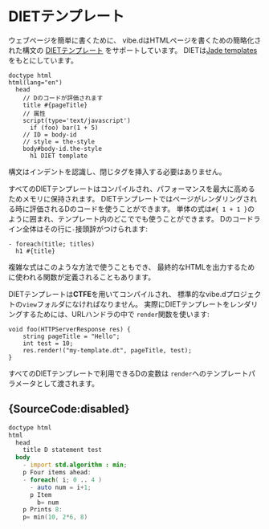 # DIETテンプレート

ウェブページを簡単に書くために、
vibe.dはHTMLページを書くための簡略化された構文の
[DIETテンプレート](https://vibed.org/templates/diet)
をサポートしています。
DIETは[Jade templates](http://jade-lang.com/)をもとにしています。

    doctype html
    html(lang="en")
      head
        // Dのコードが評価されます
        title #{pageTitle}
        // 属性
        script(type='text/javascript')
          if (foo) bar(1 + 5)
        // ID = body-id
        // style = the-style
        body#body-id.the-style
          h1 DIET template

構文はインデントを認識し、閉じタグを挿入する必要はありません。

すべてのDIETテンプレートはコンパイルされ、パフォーマンスを最大に高めるためメモリに保持されます。
DIETテンプレートではページがレンダリングされる時に評価されるDのコードを使うことができます。
単体の式は`#{ 1 + 1 }`のように囲まれ、テンプレート内のどこででも使うことができます。
Dのコードライン全体はその行に`-`接頭辞がつけられます:

    - foreach(title; titles)
      h1 #{title}

複雑な式はこのような方法で使うこともでき、
最終的なHTMLを出力するために使われる関数が定義されることもあります。

DIETテンプレートは**CTFE**を用いてコンパイルされ、
標準的なvibe.dプロジェクトの`view`フォルダになければなりません。
実際にDIETテンプレートをレンダリングするためには、URLハンドラの中で
`render`関数を使います:

    void foo(HTTPServerResponse res) {
        string pageTitle = "Hello";
        int test = 10;
        res.render!("my-template.dt", pageTitle, test);
    }

すべてのDIETテンプレートで利用できるDの変数は
`render`へのテンプレートパラメータとして渡されます。

## {SourceCode:disabled}

```d
doctype html
html
  head
    title D statement test
  body
    - import std.algorithm : min;
    p Four items ahead:
    - foreach( i; 0 .. 4 )
      - auto num = i+1;
      p Item
        b= num
    p Prints 8:
    p= min(10, 2*6, 8)
```
